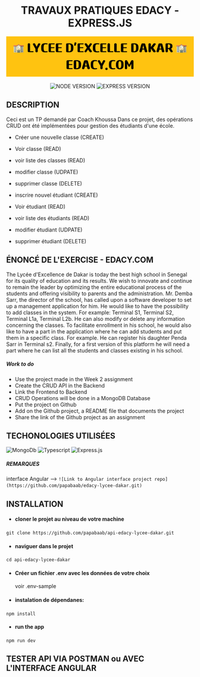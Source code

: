 <h1 align = "center">TRAVAUX PRATIQUES EDACY - EXPRESS.JS</h1>

<div align = "center">
  <img  src = "src/assets/imgs/LYCEE_D'EXCELLE_DAKAR_EDACY.COM.png" alt = "LYCEE D'EXCELLENCE DAKAR - TP">
</div>

<div align = "center">

![NODE VERSION](https://img.shields.io/badge/dynamic/json?url=https%3A%2F%2Fgithub.com%2Fpapabaab%2Fapi-edacy-lycee-dakar%2Fraw%2Fmaster%2Fpackage.json&query=%24.node&style=for-the-badge&logo=npm&label=Node%20version)  ![EXPRESS VERSION](https://img.shields.io/badge/dynamic/json?url=https%3A%2F%2Fgithub.com%2Fpapabaab%2Fapi-edacy-lycee-dakar%2Fraw%2Fmaster%2Fpackage.json&query=%24.dependencies.express&style=for-the-badge&logo=express&label=express)

</div>


## DESCRIPTION
Ceci est un TP demandé par Coach Khoussa
Dans ce projet, des opérations CRUD ont été implémentées pour gestion des étudiants d'une école.
- Créer une nouvelle classe (CREATE)
- Voir classe (READ)
- voir liste des classes (READ)
- modifier classe (UDPATE)
- supprimer classe (DELETE)

- inscrire nouvel étudiant (CREATE)
- Voir étudiant (READ)
- voir liste des étudiants (READ)
- modifier étudiant (UDPATE)
- supprimer étudiant (DELETE)

## ÉNONCÉ DE L'EXERCISE - EDACY.COM
The Lycée d'Excellence de Dakar is today the best high school in Senegal for its quality of education and its results. We wish to innovate and continue to remain the leader by optimizing the entire educational process of the students and offering visibility to parents and the administration.
Mr. Demba Sarr, the director of the school, has called upon a software developer to set up a management application for him. He would like to have the possibility to add classes in the system. For example: Terminal S1, Terminal S2, Terminal L1a, Terminal L2b. He can also modify or delete any information concerning the classes.
To facilitate enrollment in his school, he would also like to have a part in the application where he can add students and put them in a specific class. For example. He can register his daughter Penda Sarr in Terminal s2.
Finally, for a first version of this platform he will need a part where he can list all the students and classes existing in his school.

##### Work to do

- Use the project made in the Week 2 assignment
- Create the CRUD API in the Backend
- Link the Frontend to Backend
- CRUD Operations will be done in a MongoDB Database
- Put the project on Github
- Add on the Github project, a README file that documents the project
- Share the link of the Github project as an assignment

## TECHONOLOGIES UTILISÉES

<img height = "100" alt = "MongoDb" src = "https://external-content.duckduckgo.com/iu/?u=https%3A%2F%2Ftse3.mm.bing.net%2Fth%3Fid%3DOIP.7DfPlLIngzN5xxUvcc4tUgHaCO%26pid%3DApi&f=1&ipt=6cfdd6ab0738d230423420b3fe423e52a937752c5fd51c21b8ca8be4f9381b7e&ipo=images"> <img height = "100" alt = "Typescript" src = "https://external-content.duckduckgo.com/iu/?u=https%3A%2F%2Ftse3.mm.bing.net%2Fth%3Fid%3DOIP.8qyBBxhvUiHHggSAU090uwHaDw%26pid%3DApi&f=1&ipt=c3f67a33583f84b97cec1d5b1b531a5a7209a587fb8237e614219eb4813e9d93&ipo=images"> <img height = "100" alt = "Express.js" src = "https://external-content.duckduckgo.com/iu/?u=https%3A%2F%2Ftse2.mm.bing.net%2Fth%3Fid%3DOIP.CLf2MbiumJ4rjRvaZtMWigHaEK%26pid%3DApi&f=1&ipt=ed4d2d3218149f61efa882a54bc9f926f87b20f34ad2b6110cd3ad37addb3344&ipo=images">





##### REMARQUES
interface Angular -->
`![Link to Angular interface project repo](https://github.com/papabaab/edacy-lycee-dakar.git)`

## INSTALLATION

- #### cloner le projet au niveau de votre machine
`git clone https://github.com/papabaab/api-edacy-lycee-dakar.git`

- #### naviguer dans le projet
`cd api-edacy-lycee-dakar`

- #### Créer un fichier .env avec les données de votre choix
  voir .env-sample

- #### instalation de dépendanes:
`npm install`

- #### run the app
`npm run dev`

## TESTER API VIA POSTMAN ou AVEC L'INTERFACE ANGULAR
